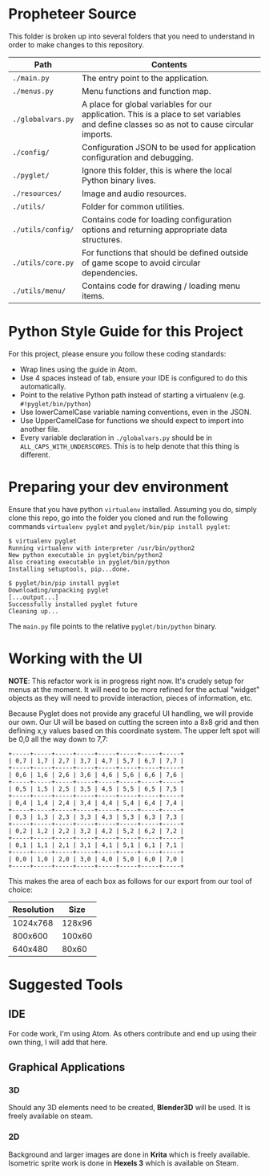 # Propheteer Source
This folder is broken up into several folders that you need to understand in order to make changes to this repository.

Path | Contents
---|---
`./main.py` | The entry point to the application.
`./menus.py` | Menu functions and function map.
`./globalvars.py` | A place for global variables for our application. This is a place to set variables and define classes so as not to cause circular imports.
`./config/` | Configuration JSON to be used for application configuration and debugging.
`./pyglet/` | Ignore this folder, this is where the local Python binary lives.
`./resources/` | Image and audio resources.
`./utils/` | Folder for common utilities.
`./utils/config/` | Contains code for loading configuration options and returning appropriate data structures.
`./utils/core.py` | For functions that should be defined outside of game scope to avoid circular dependencies.
`./utils/menu/` | Contains code for drawing / loading menu items.

# Python Style Guide for this Project
For this project, please ensure you follow these coding standards:
- Wrap lines using the guide in Atom.
- Use 4 spaces instead of tab, ensure your IDE is configured to do this automatically.
- Point to the relative Python path instead of starting a virtualenv (e.g. `#!pyglet/bin/python`)
- Use lowerCamelCase variable naming conventions, even in the JSON.
- Use UpperCamelCase for functions we should expect to import into another file.
- Every variable declaration in `./globalvars.py` should be in `ALL_CAPS_WITH_UNDERSCORES`. This is to help denote that this thing is different.

# Preparing your dev environment
Ensure that you have python `virtualenv` installed. Assuming you do, simply clone this repo, go into the folder you cloned and run the following commands `virtualenv pyglet` and `pyglet/bin/pip install pyglet`:
```
$ virtualenv pyglet
Running virtualenv with interpreter /usr/bin/python2
New python executable in pyglet/bin/python2
Also creating executable in pyglet/bin/python
Installing setuptools, pip...done.

$ pyglet/bin/pip install pyglet
Downloading/unpacking pyglet
[...output...]
Successfully installed pyglet future
Cleaning up...
```

The `main.py` file points to the relative `pyglet/bin/python` binary.

# Working with the UI
**NOTE**: This refactor work is in progress right now. It's crudely setup for menus at the moment. It will need to be more refined for the actual "widget" objects as they will need to provide interaction, pieces of information, etc.

Because Pyglet does not provide any graceful UI handling, we will provide our own. Our UI will be based on cutting the screen into a 8x8 grid and then defining x,y values based on this coordinate system. The upper left spot will be 0,0 all the way down to 7,7:
```
+-----+-----+-----+-----+-----+-----+-----+-----+
| 0,7 | 1,7 | 2,7 | 3,7 | 4,7 | 5,7 | 6,7 | 7,7 |
+-----+-----+-----+-----+-----+-----+-----+-----+
| 0,6 | 1,6 | 2,6 | 3,6 | 4,6 | 5,6 | 6,6 | 7,6 |
+-----+-----+-----+-----+-----+-----+-----+-----+
| 0,5 | 1,5 | 2,5 | 3,5 | 4,5 | 5,5 | 6,5 | 7,5 |
+-----+-----+-----+-----+-----+-----+-----+-----+
| 0,4 | 1,4 | 2,4 | 3,4 | 4,4 | 5,4 | 6,4 | 7,4 |
+-----+-----+-----+-----+-----+-----+-----+-----+
| 0,3 | 1,3 | 2,3 | 3,3 | 4,3 | 5,3 | 6,3 | 7,3 |
+-----+-----+-----+-----+-----+-----+-----+-----+
| 0,2 | 1,2 | 2,2 | 3,2 | 4,2 | 5,2 | 6,2 | 7,2 |
+-----+-----+-----+-----+-----+-----+-----+-----+
| 0,1 | 1,1 | 2,1 | 3,1 | 4,1 | 5,1 | 6,1 | 7,1 |
+-----+-----+-----+-----+-----+-----+-----+-----+
| 0,0 | 1,0 | 2,0 | 3,0 | 4,0 | 5,0 | 6,0 | 7,0 |
+-----+-----+-----+-----+-----+-----+-----+-----+
```

This makes the area of each box as follows for our export from our tool of choice:

Resolution | Size
---|---
1024x768 | 128x96
800x600 | 100x60
640x480 | 80x60

# Suggested Tools

## IDE
For code work, I'm using Atom. As others contribute and end up using their own thing, I will add that here.

## Graphical Applications

### 3D
Should any 3D elements need to be created, **Blender3D** will be used. It is freely available on steam.

### 2D
Background and larger images are done in **Krita** which is freely available. Isometric sprite work is done in **Hexels 3** which is available on Steam.
